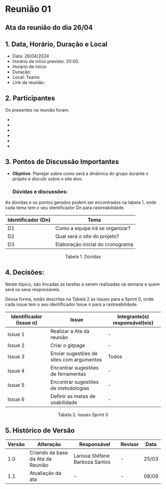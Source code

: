 # Reunião 01

## Ata da reunião do dia 26/04

## 1. Data, Horário, Duração e Local

- Data: 26/04/2024
- Horário de início previsto: 20:00.
- Horário de início: 
- Duração: 
- Local: Teams 
- Link da reunião: 

## 2. Participantes

Os presentes na reunião foram:

- 
- 
-  
- 
- 
- 

## 3. Pontos de Discussão Importantes

- **Objetivo**: Planejar sobre como será a dinâmica do grupo durante o projeto e discutir sobre o site alvo.

  ### Dúvidas e discussões:

As dúvidas e os pontos gerados podem ser encontrados na tabela 1, onde cada tema tem o seu identificador Dn para rastreabilidade.

| Identificador (Dn) | Tema |
| - | - |
| D1 | Como a equipe irá se organizar? | 
| D2 | Qual será o site do projeto? |
| D3 | Elaboração inicial do cronograma |
<p align="center"> Tabela 1. Dúvidas </p>

## 4. Decisões:

Neste tópico, são lincadas as tarefas a serem realizadas na semana e quem será os seus responsáveis.

Dessa forma, estão descritas na Tabela 2 as issues para a Sprint 0, onde cada issue tem o seu identificador Issue n para a rastreabilidade.

| Identificador (Issue n) | Issue | Integrante(s) responsável(eis) |
| - | - | - |
| Issue 1 | Realizar a Ata da reunião  | - |
| Issue 2 | Criar o gitpage | - | 
| Issue 3 | Enviar sugestões de sites com argumentos | Todos |
| Issue 4 | Encontrar sugestões de ferramentas | - |
| Issue 5 | Encontrar sugestões de metodologias | - |
| Issue 6 | Definir as metas de usabilidade | - |

<p align="center"> Tabela 2. Issues Sprint 0 </p>

## 5. Histórico de Versão

| Versão | Alteração | Responsável | Revisor | Data |
| - | - | - | - | - |
| 1.0 | Criando da base da Ata da Reunião | Larissa Stéfane Barboza Santos | - | 25/03 |
| 1.1 | Atualiação da ata | - |-| 08/09 |
